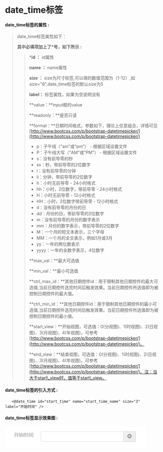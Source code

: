 # date\_time**标签**

#### date\_time**标签的属性 :**

> date\_time标签属性如下：
>
> **其中必填项加上了\*号，如下所示 :**
>
> > \***id ：** id属性
> >
> > **name ：** name属性
> >
> > **size ：** size为尺寸标签,可以填的数值范围为（1-12）,如size="6",date\_time标签的默认size为5
> >
> > **label：** 标签属性，如果为空说明没有
> >
> > **value：**input框的value
> >
> > **readonly：**是否只读
> >
> > **format：**日期时间格式，参数如下，理论上任意组合，详情可见[http://www.bootcss.com/p/bootstrap-datetimepicker/](http://www.bootcss.com/p/bootstrap-datetimepicker/)
> >
> > * p：子午线（“am”或“pm”） - 根据区域设置文件
> > * P：子午线大写（“AM”或“PM”） - 根据区域设置文件
> > * s：没有前导零的秒
> > * ss：秒，带前导零的2位数字
> > * i：没有前导零的分钟
> > * ii：分钟，带前导零的2位数字
> > * h：小时无前导零 - 24小时格式
> > * hh：小时，2位数字，带前导零 - 24小时格式
> > * H：小时无前导零 - 12小时格式
> > * HH：小时，2位数字带前导零 - 12小时格式
> > * d：没有前导零的月份的日
> > * dd：月份的日，带前导零的2位数字
> > * m：没有前导零的月份的数字表示
> > * mm：月份的数字表示，带前导零的2位数字
> > * M：一个月的短文本表示，三个字母
> > * MM：一个月的全文表示，例如1月或3月
> > * yy：一年的两位数表示
> > * yyyy：一年的全数字表示，4位数字
> >
> > **max\_val：**最大可选值
> >
> > **min\_val：**最小可选值
> >
> > **ctrl\_max\_id：**其他日期控件id：用于限制其他日期控件的最大可选值,当前日期控件选完时间后触发效果。当前日期控件所选值即为被控制日期控件的最大值。
> >
> > **ctrl\_min\_id：**其他日期控件id：用于限制其他日期控件的最小可选值,当前日期控件选完时间后触发效果。当前日期控件所选值即为被控制日期控件的最小值。
> >
> > **start\_view：**开始视图，可选值：0\(分视图\)、1\(时视图\)、2\(日视图\)、3\(月视图\)、4\(年视图\)，可参考[http://www.bootcss.com/p/bootstrap-datetimepicker/](http://www.bootcss.com/p/bootstrap-datetimepicker/)。
> >
> > **end\_view：**结束视图，可选值：0\(分视图\)、1\(时视图\)、2\(日视图\)、3\(月视图\)、4\(年视图\)，可参考[http://www.bootcss.com/p/bootstrap-datetimepicker/](http://www.bootcss.com/p/bootstrap-datetimepicker/)。注：当大于start\_view时，值等于start\_view。

#### date\_time标签的引入方式 :

```
   <@date_time id="start_time" name="start_time_name" size="3" label="开始时间" />
```

#### date\_time标签显示效果图 :

![](/assets/date_time.png)

